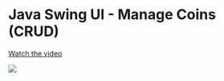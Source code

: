 # Java Swing UI - Manage Coins (CRUD)
[Watch the video](https://github.com/cami98735264/javaswing-ui-manage-coins/blob/main/bandicam%202023-11-29%2018-59-48-570.mp4)

![](https://github.com/cami98735264/javaswing-ui-manage-coins/blob/main/bandicam-2023-11-29-18-59-48-570.gif)

